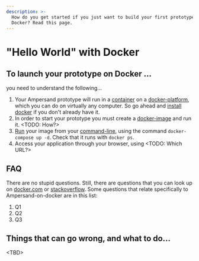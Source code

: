 ```yaml
---
description: >-
  How do you get started if you just want to build your first prototype on
  Docker? Read this page.
---
```


# "Hello World" with Docker

## To launch your prototype on Docker ...

you need to understand the following...

1. Your Ampersand prototype will run in a [container](https://www.docker.com/resources/what-container) on a [docker-platform](https://en.wikipedia.org/wiki/Docker_%28software%29), which you can do on virtually any computer. So go ahead and [install docker](https://docs.docker.com/install/) if you don't already have it.
2. In order to start your prototype you must create a [docker-image](https://docs.docker.com/get-started/#images-and-containers) and run it. &lt;TODO: How?&gt;
3. [Run](https://docs.docker.com/engine/reference/run/) your image from your [command-line](https://en.wikipedia.org/wiki/Command-line_interface), using the command `docker-compose up -d`. Check that it runs with `docker ps`.
4. Access your application through your browser, using &lt;TODO: Which URL?&gt;

## FAQ

There are no stupid questions. Still, there are questions that you can look up on [docker.com](https://docs.docker.com) or [stackoverflow](https://stackoverflow.com/). Some questions that relate specifically to Ampersand-on-docker are in this list:

1. Q1
2. Q2
3. Q3

## Things that can go wrong, and what to do...

&lt;TBD&gt;


